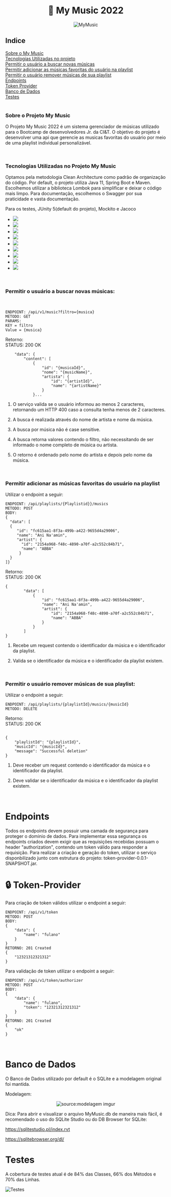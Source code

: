<div align="center">
<h1> 🎵 My Music 2022 </h1>

![MyMusic](https://github.com/gabrielbillVG/mymusicfiles/blob/main/ezgif.com-gif-maker%20(1)%20(5).gif)
</div>

<h2>Indice</h2>
<a href="#sobre"> Sobre o My Music </a>
<br>
<a href="#tecnologias"> Tecnologias Utilizadas no projeto </a>
<br>
<a href="#buscamusica"> Permitir o usuário a buscar novas músicas </a>
<br>
<a href="#addplaylist"> Permitir adicionar as músicas favoritas do usuário na playlist </a>
<br>
<a href="#removermusica"> Permitir o usuário remover músicas de sua playlist </a>
<br>
<a href="#endpoints"> Endpoints </a>
<br>
<a href="#token"> Token Provider </a>
<br>
<a href="#bancodedados"> Banco de Dados </a>
<br>
<a href="#testes"> Testes </a>
<br>
<br>
<h3 id="sobre"> Sobre o Projeto My Music </h3>
<p id="sobre"> O Projeto My Music 2022 é um sistema gerenciador de músicas utilizado para o Bootcamp de desenvolvedores Jr. da CI&T.
O objetivo do projeto é desenvolver uma api que gerencie as musicas favoritas do usuário por meio de uma playlist individual personalizável.</p>

<br>
<h3 id="tecnologias"> Tecnologias Utilizadas no Projeto My Music </h3>
<p> Optamos pela metodologia Clean Architecture como padrão de organização do código. Por default, o projeto utiliza Java 11, Spring Boot e Maven. Escolhemos utilizar a biblioteca Lombok para simplificar e deixar o código mais limpo. Para documentação, escolhemos o Swagger por sua praticidade e vasta documentação.</p>
<p> Para os testes, JUnity 5(default do projeto), Mockito e Jacoco </p>


*  <img src="https://img.shields.io/badge/Spring-6DB33F?style=for-the-badge&logo=spring&logoColor=white">
*  <img src="https://img.shields.io/badge/Spring_Boot-F2F4F9?style=for-the-badge&logo=spring-boot">
*  <img src="https://img.shields.io/badge/Swagger-85EA2D?style=for-the-badge&logo=Swagger&logoColor=white">
*  <img src="https://img.shields.io/badge/Junit5-25A162?style=for-the-badge&logo=junit5&logoColor=white">
*  <img src="https://img.shields.io/badge/apache_maven-C71A36?style=for-the-badge&logo=apachemaven&logoColor=white">
*  <img src="https://img.shields.io/badge/IntelliJ_IDEA-000000.svg?style=for-the-badge&logo=intellij-idea&logoColor=white">
*  <img src="https://img.shields.io/badge/Postman-FF6C37?style=for-the-badge&logo=Postman&logoColor=white">
*  <img src="https://img.shields.io/badge/mockito-%20%20?style=for-the-badge&logo=appveyor">
*  <img src="https://img.shields.io/badge/Heroku-430098?style=for-the-badge&logo=heroku&logoColor=white">
<br>

<h3 id="buscamusica">Permitir o usuário a buscar novas músicas:</h3>
<br>

```
ENDPOINT: /api/v1/music?filtro={musica}
METODO: GET
PARAMS: 
KEY = filtro
Value = {musica}
```
Retorno:
<br>STATUS: 200 OK

```{
    "data": {
        "content": [
            {
                "id": "{musicaId}",
                "nome": "{musicName}",
                "artista": {
                    "id": "{artistId}",
                    "name": "{artistName}"
                }
            }...
```


1. O serviço valida se o usuário informou ao menos 2 caracteres, retornando um HTTP 400
   caso a consulta tenha menos de 2 caracteres.

2. A busca é realizada através do nome de artista e nome da música.

3. A busca por música não é case sensitive.

4. A busca retorna valores contendo o filtro, não necessitando de ser informado o nome
   completo de música ou artista.

5. O retorno é ordenado pelo nome do artista e depois pelo nome da música.

<br>

<h3 id="addplaylist"> Permitir adicionar as músicas favoritas do usuário na playlist </h3>
Utilizar o endpoint a seguir:

```
ENDPOINT: /api/playlists/{Playlistid}}/musics
METODO: POST
BODY: 
{
  "data": [
  {
     "id": "fc615aa1-8f3a-499b-a422-9655d4a29006",
     "name": "Ani Na'amin",
     "artist": {
       "id": "2154a968-f48c-4890-a70f-a2c552c84b71",
       "name": "ABBA" 
      } 
  }
]}
```
Retorno:
<br>STATUS: 200 OK
```
{
        "data": [
            {
                "id": "fc615aa1-8f3a-499b-a422-9655d4a29006",
                "name": "Ani Na'amin",
                "artist": {
                    "id": "2154a968-f48c-4890-a70f-a2c552c84b71",
                    "name": "ABBA"
                }
            }
        ]
}
```


1. Recebe um request contendo o identificador da música e o identificador da playlist.

2. Valida se o identificador da música e o identificador da playlist existem.
<br>

<h3 id="removermusica"> Permitir o usuário remover músicas de sua playlist:</h3>

Utilizar o endpoint a seguir:

```
ENDPOINT: /api/playlists/{playlistId}/musics/{musicId}
METODO: DELETE

```
Retorno:
<br>STATUS: 200 OK
```

{
    "playlistId": "{playlistId}",
    "musicId": "{musicId}",
    "message": "Successful deletion"
}
```

1. Deve receber um request contendo o identificador da música e o identificador da playlist.


2. Deve validar se o identificador da música e o identificador da playlist existem.

<br>

<h1 id="endpoints"> Endpoints </h1>
<p>Todos os endpoints devem possuir uma camada de segurança para proteger o dominio de dados. Para implementar
essa segurança os endpoints criados devem exigir que as requisições recebidas possuam o header "authorization",
contendo um token válido para responder a requisição. Para realizar a criação e geração do token, utilizar o serviço
disponbilizado junto com estrutura do projeto: token-provider-0.0.1-SNAPSHOT.jar.</p>

<h1 id="token"> 🔒 Token-Provider</h1>

Para criação de token válidos utilizar o endpoint a seguir:

```
ENDPOINT: /api/v1/token
METODO: POST
BODY: 
{ 
    "data": {
        "name": "fulano"
    }
}
RETORNO: 201 Created
{
    "12321312321312"
}
```

Para validação de token utilizar o endpoint a seguir:

```
ENDPOINT: /api/v1/token/authorizer
METODO: POST
BODY: 
{ 
    "data": {
        "name": "fulano",
        "token": "12321312321312"
    }
}
RETORNO: 201 Created
{
    "ok"
}
```

<br>

<h1 id="bancodedados"> Banco de Dados </h1>

O Banco de Dados utilizado por default é o SQLite e a modelagem original foi mantida.

Modelagem:
<div align="center"><img src="https://i.imgur.com/yfMGrur.png" title="source:modelagem imgur" /></div>

Dica:
Para abrir e visualizar o arquivo MyMusic.db de maneira mais
fácil, é recomendado o uso do SQLite Studio ou do DB Browser for SQLite:

https://sqlitestudio.pl/index.rvt

https://sqlitebrowser.org/dl/
<br>

<h1 id="testes"> Testes </h1>

<p> A cobertura de testes atual é de 84% das Classes, 66% dos Métodos e 70% das Linhas.</p>

![Testes](https://github.com/gabrielbillVG/mymusicfiles/blob/main/image.png)
